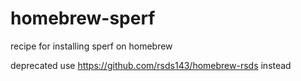 # homebrew-sperf
recipe for installing sperf on homebrew

deprecated use https://github.com/rsds143/homebrew-rsds instead
